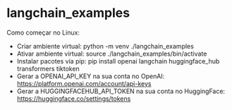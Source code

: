 # langchain_examples

Como começar no Linux:
- Criar ambiente virtual: python -m venv ./langchain_examples
- Ativar ambiente virtual: source ./langchain_examples/bin/activate
- Instalar pacotes via pip: pip install openai langchain huggingface_hub transformers tiktoken
- Gerar a OPENAI_API_KEY na sua conta no OpenAI: https://platform.openai.com/account/api-keys
- Gerar a HUGGINGFACEHUB_API_TOKEN na sua conta no HuggingFace: https://huggingface.co/settings/tokens 
